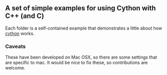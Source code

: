 ## A set of simple examples for using Cython with C++ (and C)

Each folder is a self-contained example that demonstrates a little about how [cython][cython] works.

### Caveats

These have been developed on Mac OSX, so there are some settings that are specific to mac. It would be nice to fix these, so contributions are welcome. 

[cython]: www.cython.org
